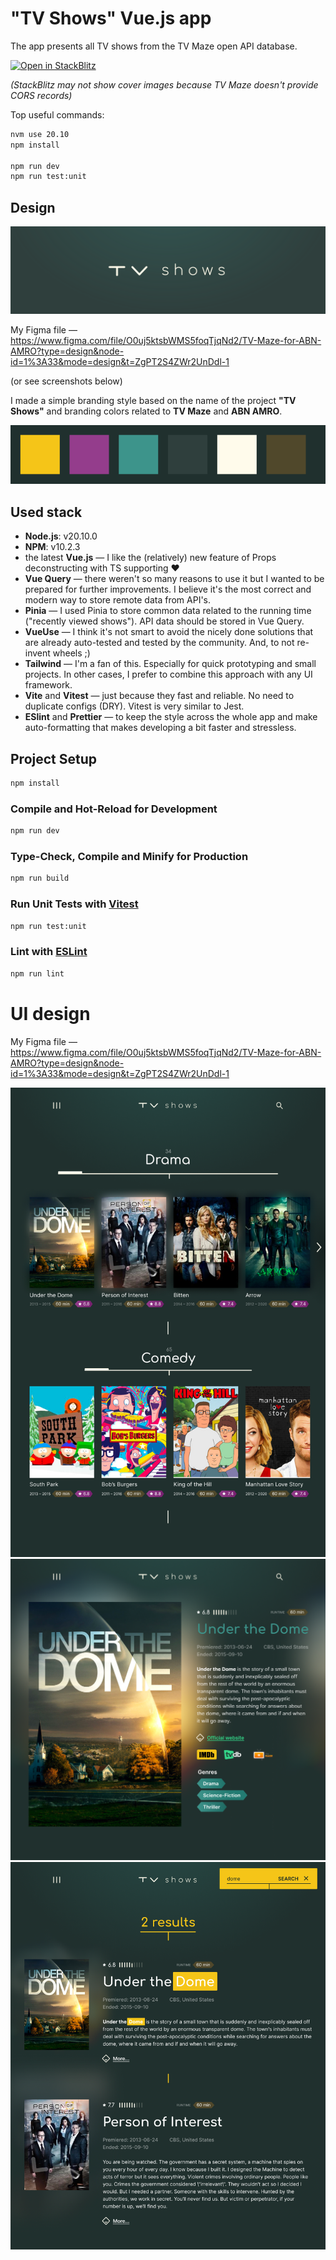 # "TV Shows" Vue.js app

The app presents all TV shows from the TV Maze open API database.

[![Open in StackBlitz](https://developer.stackblitz.com/img/open_in_stackblitz.svg)](https://stackblitz.com/github/dudintv/tv-shows)

*(StackBlitz may not show cover images because TV Maze doesn't provide CORS records)*

Top useful commands:
```sh
nvm use 20.10
npm install

npm run dev
npm run test:unit
```

## Design

![TV Shows logo](https://github.com/dudintv/tv-shows/raw/main/readme/logo.svg)

My Figma file — https://www.figma.com/file/O0uj5ktsbWMS5foqTjqNd2/TV-Maze-for-ABN-AMRO?type=design&node-id=1%3A33&mode=design&t=ZgPT2S4ZWr2UnDdl-1

(or see screenshots below)

I made a simple branding style based on the name of the project **"TV Shows"** and branding colors related   to **TV Maze** and **ABN AMRO**.

![TV Shows colors](https://github.com/dudintv/tv-shows/raw/main/readme/colors.svg)

## Used stack

* **Node.js**: v20.10.0
* **NPM**: v10.2.3
* the latest **Vue.js** — I like the (relatively) new feature of Props deconstructing with TS supporting ❤️
* **Vue Query** — there weren't so many reasons to use it but I wanted to be prepared for further improvements. I believe it's the most correct and modern way to store remote data from API's.
* **Pinia** —  I used Pinia to store common data related to the running time ("recently viewed shows"). API data should be stored in Vue Query.
* **VueUse** — I think it's not smart to avoid the nicely done solutions that are already auto-tested and tested by the community. And, to not re-invent wheels ;)
* **Tailwind** — I'm a fan of this. Especially for quick prototyping and small projects. In other cases, I prefer to combine this approach with any UI framework.
* **Vite** and **Vitest** — just because they fast and reliable. No need to duplicate configs (DRY). Vitest is very similar to Jest.
* **ESlint** and  **Prettier** — to keep the style across the whole app and make auto-formatting that makes developing a bit faster and stressless.

## Project Setup

```sh
npm install
```

### Compile and Hot-Reload for Development

```sh
npm run dev
```

### Type-Check, Compile and Minify for Production

```sh
npm run build
```

### Run Unit Tests with [Vitest](https://vitest.dev/)

```sh
npm run test:unit
```

### Lint with [ESLint](https://eslint.org/)

```sh
npm run lint
```

# UI design

My Figma file — https://www.figma.com/file/O0uj5ktsbWMS5foqTjqNd2/TV-Maze-for-ABN-AMRO?type=design&node-id=1%3A33&mode=design&t=ZgPT2S4ZWr2UnDdl-1

![TV Shows — Main page](https://github.com/dudintv/tv-shows/raw/main/readme/main-page.png)
![TV Shows — Show details page](https://github.com/dudintv/tv-shows/raw/main/readme/details-page.png)
![TV Shows — Search result page](https://github.com/dudintv/tv-shows/raw/main/readme/search-page.png)
